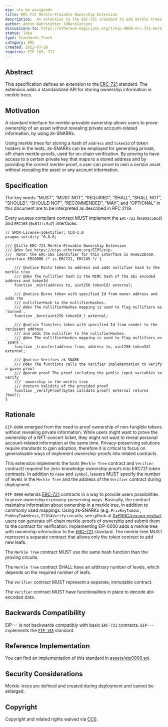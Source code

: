 ```yaml
---
eip: <to be assigned>
title: ERC-721 Merkle-Provable Ownership Extension
description:  An extension to the ERC-721 standard to add merkle trees for storing account balances
author: Anton Wahrstätter (@Nerolation)
discussions-to: https://ethereum-magicians.org/t/eip-0000-erc-721-merkle-provable-ownership-extension/10154
status: Idea
type: Standards Track
category: ERC
created: 2022-07-28
requires: EIP 165, 721
---
```


## Abstract
This specification defines an extension to the [ERC-721](https://eips.ethereum.org/EIPS/eip-721) standard. The extension adds a standardized API for storing ownership information in merkle trees.

## Motivation
A standard interface for merkle-provable ownership allows users to prove ownership of an asset without revealing private account-related information, by using zk-SNARKs.

Using merkle trees for storing a hash of ```address``` and ```tokenId``` of token holders in the leafs, zk-SNARKs can be employed for generating private, off-chain merkle-proofs, used for on-chain verification. By proving to have access to a certain private key that maps to a stored address and by providing the correct merkle-proof, a user can prove to own a certain asset without revealing the asset or any account information. 

## Specification
The key words “MUST”, “MUST NOT”, “REQUIRED”, “SHALL”, “SHALL NOT”, “SHOULD”, “SHOULD NOT”, “RECOMMENDED”, “MAY”, and “OPTIONAL” in this document are to be interpreted as described in RFC 2119.

Every `ERC0000` compliant contract MUST implement the `ERC-721` (`0x80ac58cd`) and `ERC165` (`0x01ffc9a7`) interfaces:

```solidity
// SPDX-License-Identifier: CC0-1.0
pragma solidity ^0.8.6;

/// @title ERC-721 Merkle-Provable Ownership Extension
/// @dev See https://eips.ethereum.org/EIPS/eip-
///  Note: the ERC-165 identifier for this interface is 0xe632bc69.
interface ERC0000 /* is ERC721, ERC165 */ {

    /// @notice Mints token to address and adds nullifier hash to the merkle tree
    /// @dev The nullifier hash is the MIMC hash of the abi encoded address and tokenId
    function _mint(address to, uint256 tokenId) external;

    /// @notice Burns token with specified Id from owner address and adds the
    /// nullifierHash to the nullifierHashes. 
    /// @dev The nullifierHashes mapping is used to flag nullifiers as `burned`.
    function _burn(uint256 tokenId_) external;

    /// @notice Transfers token with specified Id from sender to the recipient address 
    /// and adds the nullifier to the nullifierHashes.
    /// @dev The nullifierHashes mapping is used to flag nullifiers as `spent`.
    function _transfer(address from, address to, uint256 tokenId) external;

    /// @notice Verifies zk-SNARK
    /// @dev The functions calls the Verifier implementation to verify a given proof
    /// @param proof The proof including the public input variables to verify 
    ///  ownership in the merkle tree
    /// @return Validity of the provided proof
    function _verifyProof(bytes calldata proof) external returns (bool);
}
```



## Rationale
`EIP-0000` emerged from the need to proof ownership of non-fungible tokens without revealing private information. While users might want to prove the ownership of a NFT-concert ticket, they might not want to reveal personal account-related information at the same time. Privacy-preserving solutions require standards to gain adoption, therefore it is critical to focus on generalisable ways of implement ownership-proofs into related contracts.

This extension implements the tools (```Merkle Tree``` contract and ```Verifier``` contract) required for zero-knowledge ownership proofs into ERC721 token contracts. In addition to ```name``` and ```symbol```, issuers MUST specify the number of levels in the ```Merkle Tree``` and the address of the ```Verifier``` contract during deployment. 

`EIP-0000` extends [ERC-721](https://eips.ethereum.org/EIPS/eip-721) contracts in a way to provide users possibilities to prove ownership in privacy-preserving ways. Basically, the contract maintains information about ownership in a merkle tree, in addition to commonly used mappings. Using zk-SNARKs (e.g. `PrivKeyToAddr`, `PubkeyToAddress`, `ECDSAVerify` circuits; see github at [0xPARC/circom-ecdsa](https://github.com/0xPARC/circom-ecdsa)), users can generate off-chain merkle-proofs of ownership and submit them to the contract for verification.
Implementing EIP-0000 adds a merkle tree with ownership information to the [ERC-721](https://eips.ethereum.org/EIPS/eip-721) standard. The merkle-tree MUST represent a separate contract that allows only the token contract to add new leafs. 

The ```Merkle Tree``` contract MUST use the same hash function than the proving circuits. 

The ```Merkle Tree``` contract SHALL have an arbitrary number of levels, which depends on the required number of leafs. 

The ```Verifier``` contract MUST represent a separate, immutable contract.

The ```Verifier``` contract MUST have functionalities in place to decode abi-encoded data.
 
## Backwards Compatibility
EIP--- is not backwards compatibly with basic `ERC-721` contracts. `EIP---` implements the [`EIP-165`](./eip-165.md) standard.

## Reference Implementation
You can find an implementation of this standard in  [assets/eip0000.sol](./assets).

## Security Considerations
Merkle-trees are defined and created during deployment and cannot be enlarged. 

## Copyright
Copyright and related rights waived via [CC0](../LICENSE.md).
